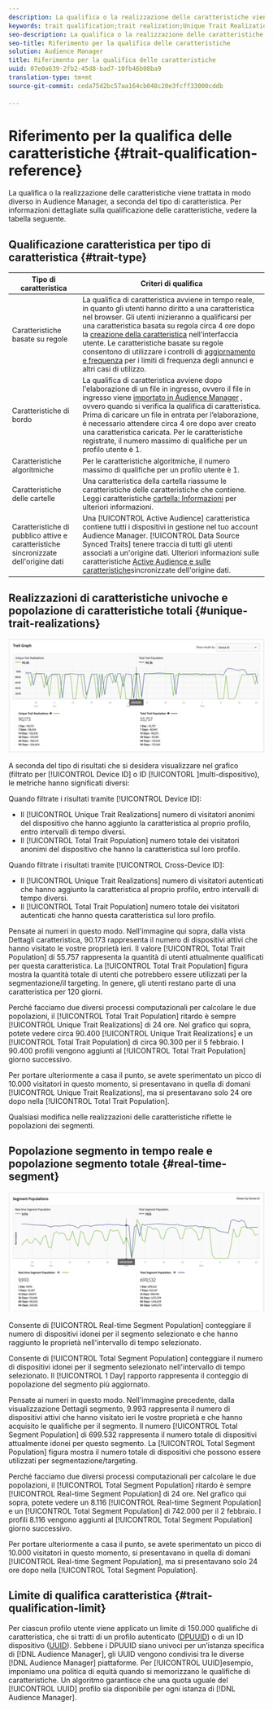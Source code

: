 ```yaml
---
description: La qualifica o la realizzazione delle caratteristiche viene trattata in modo diverso in Audience Manager, a seconda del tipo di caratteristica. Per informazioni dettagliate sulla qualificazione delle caratteristiche, vedere la tabella seguente.
keywords: trait qualification;trait realization;Unique Trait Realizations;UTR;Total Trait Population;TTP
seo-description: La qualifica o la realizzazione delle caratteristiche viene trattata in modo diverso in Audience Manager, a seconda del tipo di caratteristica. Per informazioni dettagliate sulla qualificazione delle caratteristiche, vedere la tabella seguente.
seo-title: Riferimento per la qualifica delle caratteristiche
solution: Audience Manager
title: Riferimento per la qualifica delle caratteristiche
uuid: 07e0a639-2fb2-45d8-bad7-10fb46b08ba9
translation-type: tm+mt
source-git-commit: ceda75d2bc57aa164cb048c20e3fcff33000cddb

---
```



# Riferimento per la qualifica delle caratteristiche {#trait-qualification-reference}

La qualifica o la realizzazione delle caratteristiche viene trattata in modo diverso in Audience Manager, a seconda del tipo di caratteristica. Per informazioni dettagliate sulla qualificazione delle caratteristiche, vedere la tabella seguente.

## Qualificazione caratteristica per tipo di caratteristica {#trait-type}

| Tipo di caratteristica | Criteri di qualifica |
|---|---|
| Caratteristiche basate su regole | La qualifica di caratteristica avviene in tempo reale, in quanto gli utenti hanno diritto a una caratteristica nel browser. Gli utenti inizieranno a qualificarsi per una caratteristica basata su regola circa 4 ore dopo la [creazione della caratteristica](create-onboarded-rule-based-traits.md#create-rules-based-or-onboarded-traits) nell&#39;interfaccia utente. Le caratteristiche basate su regole consentono di utilizzare i controlli di [aggiornamento e frequenza](../segments/recency-and-frequency.md) per i limiti di frequenza degli annunci e altri casi di utilizzo. |
| Caratteristiche di bordo | La qualifica di caratteristica avviene dopo l&#39;elaborazione di un file in ingresso, ovvero il file in ingresso viene [importato in Audience Manager](../../faq/faq-inbound-data-ingestion.md) , ovvero quando si verifica la qualifica di caratteristica. Prima di caricare un file in entrata per l’elaborazione, è necessario attendere circa 4 ore dopo aver creato una caratteristica caricata. Per le caratteristiche registrate, il numero massimo di qualifiche per un profilo utente è 1. |
| Caratteristiche algoritmiche | Per le caratteristiche algoritmiche, il numero massimo di qualifiche per un profilo utente è 1. |
| Caratteristiche delle cartelle | Una caratteristica della cartella riassume le caratteristiche delle caratteristiche che contiene. Leggi caratteristiche [cartella: Informazioni](about-folder-traits.md) per ulteriori informazioni. |
| Caratteristiche di pubblico attive e caratteristiche sincronizzate dell&#39;origine dati | Una [!UICONTROL Active Audience] caratteristica contiene tutti i dispositivi in gestione nel tuo account Audience Manager. [!UICONTROL Data Source Synced Traits] tenere traccia di tutti gli utenti associati a un&#39;origine dati. Ulteriori informazioni sulle caratteristiche [Active Audience e sulle caratteristiche](client-activity-synced-audience-traits.md)sincronizzate dell&#39;origine dati. |

## Realizzazioni di caratteristiche univoche e popolazione di caratteristiche totali {#unique-trait-realizations}

![realizzazione unica-caratteristica](assets/trait-graph.png)

A seconda del tipo di risultati che si desidera visualizzare nel grafico (filtrato per [!UICONTROL Device ID] o ID [!UICONTORL ]multi-dispositivo), le metriche hanno significati diversi:

Quando filtrate i risultati tramite [!UICONTROL Device ID]:

* Il [!UICONTROL Unique Trait Realizations] numero di visitatori anonimi del dispositivo che hanno aggiunto la caratteristica al proprio profilo, entro intervalli di tempo diversi.
* Il [!UICONTROL Total Trait Population] numero totale dei visitatori anonimi del dispositivo che hanno la caratteristica sul loro profilo.

Quando filtrate i risultati tramite [!UICONTROL Cross-Device ID]:

* Il [!UICONTROL Unique Trait Realizations] numero di visitatori autenticati che hanno aggiunto la caratteristica al proprio profilo, entro intervalli di tempo diversi.
* Il [!UICONTROL Total Trait Population] numero totale dei visitatori autenticati che hanno questa caratteristica sul loro profilo.

Pensate ai numeri in questo modo. Nell&#39;immagine qui sopra, dalla vista Dettagli [](../../features/traits/trait-details-page.md) caratteristica, 90.173 rappresenta il numero di dispositivi attivi che hanno visitato le vostre proprietà ieri. Il valore [!UICONTROL Total Trait Population] di 55.757 rappresenta la quantità di utenti attualmente qualificati per questa caratteristica. La [!UICONTROL Total Trait Population] figura mostra la quantità totale di utenti che potrebbero essere utilizzati per la segmentazione/il targeting. In genere, gli utenti restano parte di una caratteristica per 120 giorni.

Perché facciamo due diversi processi computazionali per calcolare le due popolazioni, il [!UICONTROL Total Trait Population] ritardo è sempre [!UICONTROL Unique Trait Realizations] di 24 ore. Nel grafico qui sopra, potete vedere circa 90.400 [!UICONTROL Unique Trait Realizations] e un [!UICONTROL Total Trait Population] di circa 90.300 per il 5 febbraio. I 90.400 profili vengono aggiunti al [!UICONTROL Total Trait Population] giorno successivo.

Per portare ulteriormente a casa il punto, se avete sperimentato un picco di 10.000 visitatori in questo momento, si presentavano in quella di domani [!UICONTROL Unique Trait Realizations], ma si presentavano solo 24 ore dopo nella [!UICONTROL Total Trait Population].

Qualsiasi modifica nelle realizzazioni delle caratteristiche riflette le popolazioni dei segmenti.

## Popolazione segmento in tempo reale e popolazione segmento totale {#real-time-segment}

![realizzazione unica-caratteristica](assets/segment-graph.png)

Consente di [!UICONTROL Real-time Segment Population] conteggiare il numero di dispositivi idonei per il segmento selezionato e che hanno raggiunto le proprietà nell&#39;intervallo di tempo selezionato.

Consente di [!UICONTROL Total Segment Population] conteggiare il numero di dispositivi idonei per il segmento selezionato nell&#39;intervallo di tempo selezionato. Il [!UICONTROL 1 Day] rapporto rappresenta il conteggio di popolazione del segmento più aggiornato.

Pensate ai numeri in questo modo. Nell&#39;immagine precedente, dalla visualizzazione Dettagli [](../../features/segments/segment-summary-view.md) segmento, 9.993 rappresenta il numero di dispositivi attivi che hanno visitato ieri le vostre proprietà e che hanno acquisito le qualifiche per il segmento. Il numero [!UICONTROL Total Segment Population] di 699.532 rappresenta il numero totale di dispositivi attualmente idonei per questo segmento. La [!UICONTROL Total Segment Population] figura mostra il numero totale di dispositivi che possono essere utilizzati per segmentazione/targeting.

Perché facciamo due diversi processi computazionali per calcolare le due popolazioni, il [!UICONTROL Total Segment Population] ritardo è sempre [!UICONTROL Real-time Segment Population] di 24 ore. Nel grafico qui sopra, potete vedere un 8.116 [!UICONTROL Real-time Segment Population] e un [!UICONTROL Total Segment Population] di 742.000 per il 2 febbraio. I profili 8.116 vengono aggiunti al [!UICONTROL Total Segment Population] giorno successivo.

Per portare ulteriormente a casa il punto, se avete sperimentato un picco di 10.000 visitatori in questo momento, si presentavano in quella di domani [!UICONTROL Real-time Segment Population], ma si presentavano solo 24 ore dopo nella [!UICONTROL Total Segment Population].

## Limite di qualifica caratteristica {#trait-qualification-limit}

Per ciascun profilo utente viene applicato un limite di 150.000 qualifiche di caratteristica, che si tratti di un profilo autenticato ([DPUUID](../../reference/ids-in-aam.md)) o di un ID dispositivo ([UUID](../../reference/ids-in-aam.md)). Sebbene i DPUUID siano univoci per un’istanza specifica di [!DNL Audience Manager], gli UUID vengono condivisi tra le diverse [!DNL Audience Manager] piattaforme. Per [!UICONTROL UUID]esempio, imponiamo una politica di equità quando si memorizzano le qualifiche di caratteristiche. Un algoritmo garantisce che una quota uguale del [!UICONTROL UUID] profilo sia disponibile per ogni istanza di [!DNL Audience Manager].
